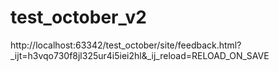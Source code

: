 # test_october_v2

http://localhost:63342/test_october/site/feedback.html?_ijt=h3vqo730f8jl325ur4i5iei2hl&_ij_reload=RELOAD_ON_SAVE
